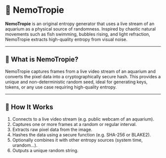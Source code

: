 # 🐠 NemoTropie

**NemoTropie** is an original entropy generator that uses a live stream of an aquarium as a physical source of randomness. Inspired by chaotic natural movements such as fish swimming, bubbles rising, and light refraction, NemoTropie extracts high-quality entropy from visual noise.

---

## 🌊 What is NemoTropie?

NemoTropie captures frames from a live video stream of an aquarium and converts the pixel data into a cryptographically secure hash. This provides a unique and non-deterministic random seed, ideal for generating keys, tokens, or any use case requiring high-quality entropy.

---

## 🔧 How It Works

1. Connects to a live video stream (e.g. public webcam of an aquarium).
2. Captures one or more frames at a random or regular interval.
3. Extracts raw pixel data from the image.
4. Hashes the data using a secure function (e.g. SHA-256 or BLAKE2).
5. Optionally combines it with other entropy sources (system time, urandom...).
6. Outputs a unique random string.

